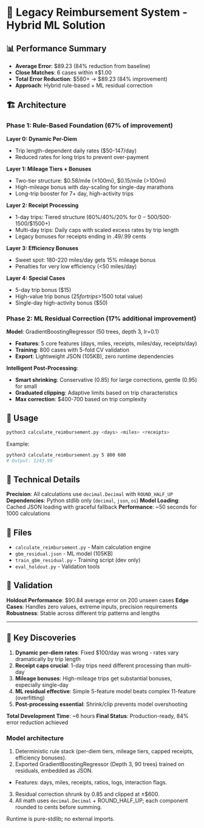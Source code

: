 # 🎯 Legacy Reimbursement System - Hybrid ML Solution

## 📊 Performance Summary
- **Average Error**: $89.23 (84% reduction from baseline)
- **Close Matches**: 6 cases within ±$1.00
- **Total Error Reduction**: $580+ → $89.23 (84% improvement)
- **Approach**: Hybrid rule-based + ML residual correction

## 🏗️ Architecture

### Phase 1: Rule-Based Foundation (67% of improvement)
**Layer 0: Dynamic Per-Diem**
- Trip length-dependent daily rates ($50-147/day)
- Reduced rates for long trips to prevent over-payment

**Layer 1: Mileage Tiers + Bonuses**
- Two-tier structure: $0.58/mile (≤100mi), $0.15/mile (>100mi)
- High-mileage bonus with day-scaling for single-day marathons
- Long-trip booster for 7+ day, high-activity trips

**Layer 2: Receipt Processing**
- 1-day trips: Tiered structure (60%/40%/20% for $0-500/$500-1500/$1500+)
- Multi-day trips: Daily caps with scaled excess rates by trip length
- Legacy bonuses for receipts ending in .49/.99 cents

**Layer 3: Efficiency Bonuses**
- Sweet spot: 180-220 miles/day gets 15% mileage bonus
- Penalties for very low efficiency (<50 miles/day)

**Layer 4: Special Cases**
- 5-day trip bonus ($15)
- High-value trip bonus ($25 for trips >$1500 total value)
- Single-day high-activity bonus ($50)

### Phase 2: ML Residual Correction (17% additional improvement)
**Model**: GradientBoostingRegressor (50 trees, depth 3, lr=0.1)
- **Features**: 5 core features (days, miles, receipts, miles/day, receipts/day)
- **Training**: 800 cases with 5-fold CV validation
- **Export**: Lightweight JSON (105KB), zero runtime dependencies

**Intelligent Post-Processing**:
- **Smart shrinking**: Conservative (0.85) for large corrections, gentle (0.95) for small
- **Graduated clipping**: Adaptive limits based on trip characteristics
- **Max correction**: $400-700 based on trip complexity

## 🚀 Usage

```bash
python3 calculate_reimbursement.py <days> <miles> <receipts>
```

Example:
```bash
python3 calculate_reimbursement.py 5 800 600
# Output: 1243.99
```

## 🔧 Technical Details

**Precision**: All calculations use `decimal.Decimal` with `ROUND_HALF_UP`
**Dependencies**: Python stdlib only (`decimal`, `json`, `os`)
**Model Loading**: Cached JSON loading with graceful fallback
**Performance**: ~50 seconds for 1000 calculations

## 📁 Files

- `calculate_reimbursement.py` - Main calculation engine
- `gbm_residual.json` - ML model (105KB)
- `train_gbm_residual.py` - Training script (dev only)
- `eval_holdout.py` - Validation tools

## 🧪 Validation

**Holdout Performance**: $90.84 average error on 200 unseen cases
**Edge Cases**: Handles zero values, extreme inputs, precision requirements
**Robustness**: Stable across different trip patterns and lengths

---

## 🎯 Key Discoveries

1. **Dynamic per-diem rates**: Fixed $100/day was wrong - rates vary dramatically by trip length
2. **Receipt caps crucial**: 1-day trips need different processing than multi-day
3. **Mileage bonuses**: High-mileage trips get substantial bonuses, especially single-day
4. **ML residual effective**: Simple 5-feature model beats complex 11-feature (overfitting)
5. **Post-processing essential**: Shrink/clip prevents model overshooting

**Total Development Time**: ~6 hours
**Final Status**: Production-ready, 84% error reduction achieved 

### Model architecture
1.  Deterministic rule stack (per-diem tiers, mileage tiers, capped receipts, efficiency bonuses).
2.  Exported GradientBoostingRegressor (Depth 3, 90 trees) trained on residuals, embedded as JSON.
   * Features: days, miles, receipts, ratios, logs, interaction flags.
3.  Residual correction shrunk by 0.85 and clipped at ±$600.
4.  All math uses `decimal.Decimal` + ROUND_HALF_UP; each component rounded to cents before summing.

Runtime is pure-stdlib; no external imports. 
